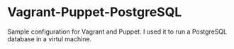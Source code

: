 Vagrant-Puppet-PostgreSQL
=========================

Sample configuration for Vagrant and Puppet. I used it to run a PostgreSQL database in a virtul machine.
